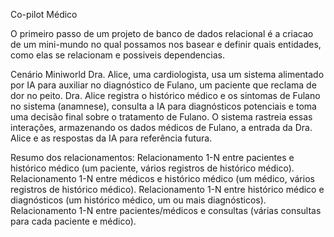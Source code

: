 Co-pilot Médico

O primeiro passo de um projeto de banco de dados relacional é a criacao de um mini-mundo no qual possamos nos basear e
definir quais entidades, como elas se relacionam e possiveis dependencias.

Cenário Miniworld Dra. Alice, uma cardiologista, usa um sistema alimentado por IA para auxiliar no diagnóstico de Fulano,
um paciente que reclama de dor no peito. Dra. Alice registra o histórico médico e os sintomas de Fulano no sistema
(anamnese), consulta a IA para diagnósticos potenciais e toma uma decisão final sobre o tratamento de Fulano. O sistema
rastreia essas interações, armazenando os dados médicos de Fulano, a entrada da Dra. Alice e as respostas da IA ​​para
referência futura.


Resumo dos relacionamentos:
Relacionamento 1-N entre pacientes e histórico médico (um paciente, vários registros de histórico médico).
Relacionamento 1-N entre médicos e histórico médico (um médico, vários registros de histórico médico).
Relacionamento 1-N entre histórico médico e diagnósticos (um histórico médico, um ou mais diagnósticos).
Relacionamento 1-N entre pacientes/médicos e consultas (várias consultas para cada paciente e médico).